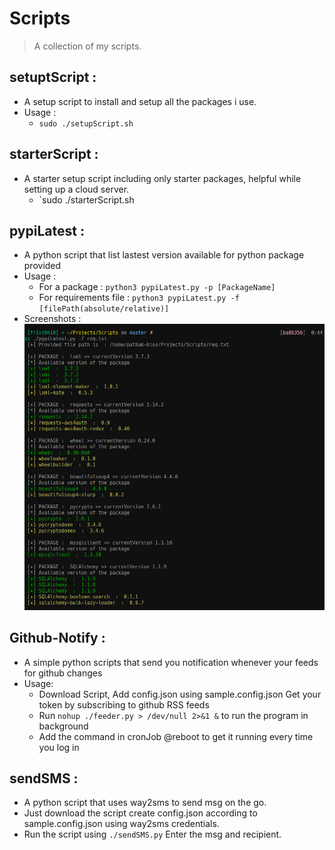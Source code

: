  # Scripts
 
 > A collection of my scripts.
 
 ## setuptScript :

 * A setup script to install and setup all the packages i use.
 * Usage :
    * `sudo ./setupScript.sh`
 ## starterScript :

 * A starter setup script including only starter packages, helpful while setting up a cloud server.
    * `sudo ./starterScript.sh
 ## pypiLatest :

 * A python script that list lastest version available for python package provided
 * Usage : 
    * For a package : `python3 pypiLatest.py -p [PackageName]`
    * For requirements file : `python3 pypiLatest.py -f [filePath(absolute/relative)]`
 * Screenshots :
    ![pypiLatestSS](https://github.com/fristonio/scripts/blob/master/screenshots/pypiLatest.png)
 
 ## Github-Notify :

 * A simple python scripts that send you notification whenever your feeds for github changes
 * Usage:
    * Download Script, Add config.json using sample.config.json Get your token by subscribing to github RSS feeds
    * Run `nohup ./feeder.py > /dev/null 2>&1 &` to run the program in background
    * Add the command in cronJob @reboot to get it running every time you log in 

## sendSMS :
* A python script that uses way2sms to send msg on the go.
* Just download the script create config.json according to sample.config.json using way2sms credentials.
* Run the script using `./sendSMS.py` Enter the msg and recipient.
